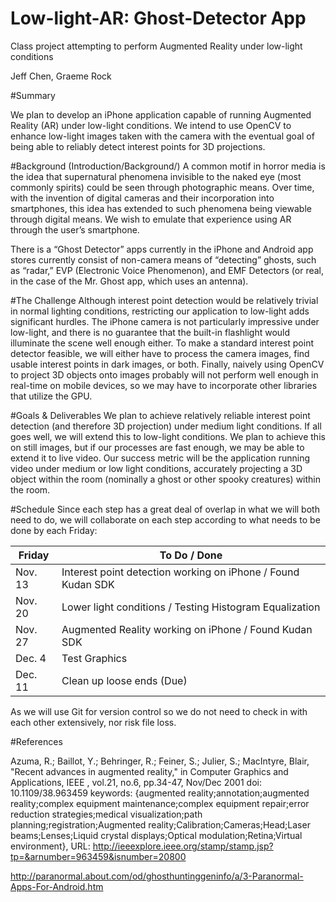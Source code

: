 # Low-light-AR: Ghost-Detector App
Class project attempting to perform Augmented Reality under low-light conditions

Jeff Chen, Graeme Rock

#Summary

We plan to develop an iPhone application capable of running Augmented Reality (AR) under low-light conditions. We intend to use OpenCV to enhance low-light images taken with the camera with the eventual goal of being able to reliably detect interest points for 3D projections.

#Background (Introduction/Background/)
  A common motif in horror media is the idea that supernatural phenomena invisible to the naked eye (most commonly spirits) could be seen through photographic means. Over time, with the invention of digital cameras and their incorporation into smartphones, this idea has extended to such phenomena being viewable through digital means. We wish to emulate that experience using AR through the user’s smartphone.

There is a “Ghost Detector” apps currently in the iPhone and Android app stores currently consist of non-camera means of “detecting” ghosts, such as “radar,” EVP (Electronic Voice Phenomenon), and EMF Detectors (or real, in the case of the Mr. Ghost app, which uses an antenna).

#The Challenge
  Although interest point detection would be relatively trivial in normal lighting conditions, restricting our application to low-light adds significant hurdles. The iPhone camera is not particularly impressive under low-light, and there is no guarantee that the built-in flashlight would illuminate the scene well enough either. To make a standard interest point detector feasible, we will either have to process the camera images, find usable interest points in dark images, or both. Finally, naively using OpenCV to project 3D objects onto images probably will not perform well enough in real-time on mobile devices, so we may have to incorporate other libraries that utilize the GPU.

#Goals & Deliverables
  We plan to achieve relatively reliable interest point detection (and therefore 3D projection) under medium light conditions. If all goes well, we will extend this to low-light conditions. We plan to achieve this on still images, but if our processes are fast enough, we may be able to extend it to live video. Our success metric will be the application running video under medium or low light conditions, accurately projecting a 3D object within the room (nominally a ghost or other spooky creatures) within the room. 

#Schedule
  Since each step has a great deal of overlap in what we will both need to do, we will collaborate on each step according to what needs to be done by each Friday:

Friday   |  To Do / Done
-------- | ---------
Nov. 13  | Interest point detection working on iPhone / Found Kudan SDK
Nov. 20  | Lower light conditions / Testing Histogram Equalization
Nov. 27  | Augmented Reality working on iPhone / Found Kudan SDK
Dec. 4   | Test Graphics
Dec. 11  | Clean up loose ends (Due)

As we will use Git for version control so we do not need to check in with each other extensively, nor risk file loss. 

#References

Azuma, R.; Baillot, Y.; Behringer, R.; Feiner, S.; Julier, S.; MacIntyre, Blair, "Recent advances in augmented reality," in Computer Graphics and Applications, IEEE , vol.21, no.6, pp.34-47, Nov/Dec 2001
doi: 10.1109/38.963459
keywords: {augmented reality;annotation;augmented reality;complex equipment maintenance;complex equipment repair;error reduction strategies;medical visualization;path planning;registration;Augmented reality;Calibration;Cameras;Head;Laser beams;Lenses;Liquid crystal displays;Optical modulation;Retina;Virtual environment},
URL: http://ieeexplore.ieee.org/stamp/stamp.jsp?tp=&arnumber=963459&isnumber=20800

http://paranormal.about.com/od/ghosthuntinggeninfo/a/3-Paranormal-Apps-For-Android.htm


